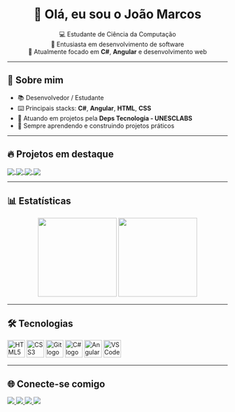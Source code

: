 <h1 align="center">👋 Olá, eu sou o João Marcos</h1>

<p align="center">
  💻 Estudante de Ciência da Computação <br>
  🚀 Entusiasta em desenvolvimento de software <br>
  🎯 Atualmente focado em <b>C#</b>, <b>Angular</b> e desenvolvimento web
</p>

---

## 📌 Sobre mim
- 📚 Desenvolvedor / Estudante  
- ⌨️ Principais stacks: **C#**, **Angular**, **HTML**, **CSS**  
- 💼 Atuando em projetos pela **Deps Tecnologia - UNESCLABS**  
- 🌱 Sempre aprendendo e construindo projetos práticos  

---

## 🔥 Projetos em destaque

<a href="https://github.com/joaomarcosvs/brasilApiCS">
  <img align="center" src="https://github-readme-stats.vercel.app/api/pin/?username=joaomarcosvs&repo=brasilApiCS&theme=dark" />
</a>
<a href="https://github.com/joaomarcosvs/crudAngular">
  <img align="center" src="https://github-readme-stats.vercel.app/api/pin/?username=joaomarcosvs&repo=crudAngular&theme=dark" />
</a>
<a href="https://github.com/joaomarcosvs/midProjectRPE_4">
  <img align="center" src="https://github-readme-stats.vercel.app/api/pin/?username=joaomarcosvs&repo=midProjectRPE_4&theme=dark" />
</a>
<a href="https://github.com/joaomarcosvs/Faculdade">
  <img align="center" src="https://github-readme-stats.vercel.app/api/pin/?username=joaomarcosvs&repo=Faculdade&theme=dark" />
</a>

---

## 📊 Estatísticas

<div align="center">
  <img height="180em" src="https://github-readme-stats.vercel.app/api?username=joaomarcosvs&show_icons=true&theme=dark" />
  <img height="180em" src="https://github-readme-stats.vercel.app/api/top-langs/?username=joaomarcosvs&layout=compact&theme=dark&card_width=320" />
</div>

---

## 🛠️ Tecnologias

<div align="left">
  <img src="https://cdn.jsdelivr.net/gh/devicons/devicon/icons/html5/html5-original.svg" height="40" alt="HTML5 logo" />
  <img src="https://cdn.jsdelivr.net/gh/devicons/devicon/icons/css3/css3-original.svg" height="40" alt="CSS3 logo" />
  <img src="https://cdn.jsdelivr.net/gh/devicons/devicon/icons/git/git-original.svg" height="40" alt="Git logo" />
  <img src="https://cdn.jsdelivr.net/gh/devicons/devicon/icons/csharp/csharp-original.svg" height="40" alt="C# logo" />
  <img src="https://cdn.jsdelivr.net/gh/devicons/devicon/icons/angular/angular-original.svg" height="40" alt="Angular logo" />
  <img src="https://cdn.jsdelivr.net/gh/devicons/devicon/icons/vscode/vscode-original.svg" height="40" alt="VSCode logo" />
</div>

---

## 🌐 Conecte-se comigo

<div align="left">
  <a href="https://www.instagram.com/joaomarcos.vs/" target="_blank">
    <img src="https://img.shields.io/badge/-Instagram-%23E4405F?style=for-the-badge&logo=instagram&logoColor=white">
  </a>
  <a href="https://discord.gg/joaomarcos.vs" target="_blank">
    <img src="https://img.shields.io/badge/Discord-7289DA?style=for-the-badge&logo=discord&logoColor=white">
  </a>
  <a href="mailto:joaomarcos.vieirasantos@gmail.com">
    <img src="https://img.shields.io/badge/-Gmail-%23333?style=for-the-badge&logo=gmail&logoColor=white">
  </a>
  <a href="https://www.linkedin.com/in/joaomarcosvs" target="_blank">
    <img src="https://img.shields.io/badge/-LinkedIn-%230077B5?style=for-the-badge&logo=linkedin&logoColor=white">
  </a>
</div>


